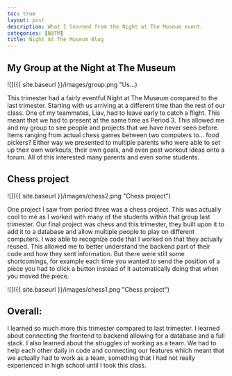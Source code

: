 ```yaml
---
toc: true
layout: post
description: What I learned from the Night at The Museum event.
categories: [N@TM]
title: Night At The Museum Blog
---
```


## My Group at the Night at The Museum

![]({{ site.baseurl }}/images/group.png "Us...)

This trimester had a fairly eventful Night at The Museum compared to the last trimester. Starting with us arriving at a different time than the rest of our class. One of my teammates, Liav, had to leave early to catch a flight. This meant that we had to present at the same time as Period 3. This allowed me and my group to see people and projects that we have never seen before. Items ranging from actual chess games between two computers to… food pickers? Either way we presented to multiple parents who were able to set up their own workouts, their own goals, and even post workout ideas onto a forum. All of this interested many parents and even some students. 

## Chess project

![]({{ site.baseurl }}/images/chess2.png "Chess project")

One project I saw from period three was a chess project. This was actually cool to me as I worked with many of the students within that group last trimester. Our final project was chess and this trimester, they built upon it to add it to a database and allow multiple people to play on different computers. I was able to recognize code that I worked on that they actually reused. This allowed me to better understand the backend part of their code and how they sent information. But there were still some shortcomings, for example each time you wanted to send the position of a piece you had to click a button instead of it automatically doing that when you moved the piece.

![]({{ site.baseurl }}/images/chess1.png "Chess project")

## Overall:


I learned so much more this trimester compared to last trimester. I learned about connecting the frontend to backend allowing for a database and a full stack. I also learned about the struggles of working as a team. We had to help each other daily in code and connecting our features which meant that we actually had to work as a team, something that I had not really experienced in high school until I took this class.
